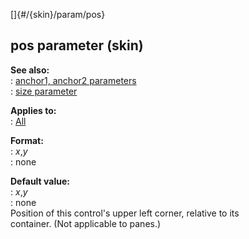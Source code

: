 []{#/{skin}/param/pos}    
## pos parameter (skin)    
**See also:**    
:   [anchor1, anchor2 parameters](/ref/%7Bskin%7D/param/anchor.md)    
:   [size parameter](/ref/%7Bskin%7D/param/size.md)    
<!-- -->    
**Applies to:**    
:   [All](/ref/%7Bskin%7D/control.md)    
<!-- -->    
**Format:**    
:   *x*,*y*    
:   none    
<!-- -->    
**Default value:**    
:   *x*,*y*    
:   none    
Position of this control\'s upper left corner, relative to its    
container. (Not applicable to panes.)  